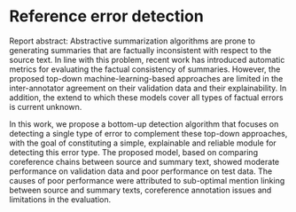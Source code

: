 # Reference error detection

Report abstract: Abstractive summarization algorithms are prone to generating summaries that are factually inconsistent with respect to the source text. In line with this problem, recent work has introduced automatic metrics for evaluating the factual consistency of summaries. However, the proposed top-down machine-learning-based approaches are limited in the inter-annotator agreement on their validation data and their explainability. In addition, the extend to which these models cover all types of factual errors is current unknown. 

In this work, we propose a bottom-up detection algorithm that focuses on detecting a single type of error to complement these top-down approaches, with the goal of constituting a simple, explainable and reliable module for detecting this error type. The proposed model, based on comparing coreference chains between source and summary text, showed moderate performance on validation data and poor performance on test data. The causes of poor performance were attributed to sub-optimal mention linking between source and summary texts, coreference annotation issues and limitations in the evaluation.
